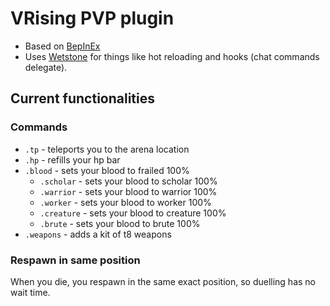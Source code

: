 # VRising PVP plugin

* Based on [BepInEx](https://github.com/BepInEx/BepInEx)
* Uses [Wetstone](https://github.com/molenzwiebel/Wetstone) for things like hot reloading and hooks (chat commands delegate).

## Current functionalities

### Commands

- `.tp` - teleports you to the arena location
- `.hp` - refills your hp bar
- `.blood` - sets your blood to frailed 100%
  - `.scholar` - sets your blood to scholar 100%
  - `.warrior` - sets your blood to warrior 100%
  - `.worker` - sets your blood to worker 100%
  - `.creature` - sets your blood to creature 100%
  - `.brute` - sets your blood to brute 100%
- `.weapons` - adds a kit of t8 weapons

### Respawn in same position

When you die, you respawn in the same exact position, so duelling has no wait time.
